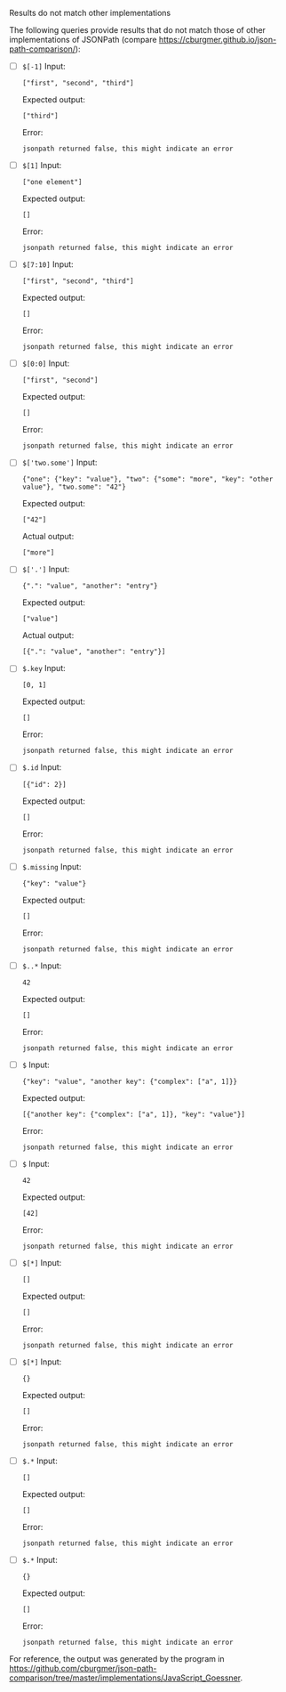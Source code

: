 Results do not match other implementations

The following queries provide results that do not match those of other implementations of JSONPath
(compare https://cburgmer.github.io/json-path-comparison/):

- [ ] `$[-1]`
  Input:
  ```
  ["first", "second", "third"]
  ```
  Expected output:
  ```
  ["third"]
  ```
  Error:
  ```
  jsonpath returned false, this might indicate an error
  ```

- [ ] `$[1]`
  Input:
  ```
  ["one element"]
  ```
  Expected output:
  ```
  []
  ```
  Error:
  ```
  jsonpath returned false, this might indicate an error
  ```

- [ ] `$[7:10]`
  Input:
  ```
  ["first", "second", "third"]
  ```
  Expected output:
  ```
  []
  ```
  Error:
  ```
  jsonpath returned false, this might indicate an error
  ```

- [ ] `$[0:0]`
  Input:
  ```
  ["first", "second"]
  ```
  Expected output:
  ```
  []
  ```
  Error:
  ```
  jsonpath returned false, this might indicate an error
  ```

- [ ] `$['two.some']`
  Input:
  ```
  {"one": {"key": "value"}, "two": {"some": "more", "key": "other value"}, "two.some": "42"}
  ```
  Expected output:
  ```
  ["42"]
  ```
  Actual output:
  ```
  ["more"]
  ```

- [ ] `$['.']`
  Input:
  ```
  {".": "value", "another": "entry"}
  ```
  Expected output:
  ```
  ["value"]
  ```
  Actual output:
  ```
  [{".": "value", "another": "entry"}]
  ```

- [ ] `$.key`
  Input:
  ```
  [0, 1]
  ```
  Expected output:
  ```
  []
  ```
  Error:
  ```
  jsonpath returned false, this might indicate an error
  ```

- [ ] `$.id`
  Input:
  ```
  [{"id": 2}]
  ```
  Expected output:
  ```
  []
  ```
  Error:
  ```
  jsonpath returned false, this might indicate an error
  ```

- [ ] `$.missing`
  Input:
  ```
  {"key": "value"}
  ```
  Expected output:
  ```
  []
  ```
  Error:
  ```
  jsonpath returned false, this might indicate an error
  ```

- [ ] `$..*`
  Input:
  ```
  42
  ```
  Expected output:
  ```
  []
  ```
  Error:
  ```
  jsonpath returned false, this might indicate an error
  ```

- [ ] `$`
  Input:
  ```
  {"key": "value", "another key": {"complex": ["a", 1]}}
  ```
  Expected output:
  ```
  [{"another key": {"complex": ["a", 1]}, "key": "value"}]
  ```
  Error:
  ```
  jsonpath returned false, this might indicate an error
  ```

- [ ] `$`
  Input:
  ```
  42
  ```
  Expected output:
  ```
  [42]
  ```
  Error:
  ```
  jsonpath returned false, this might indicate an error
  ```

- [ ] `$[*]`
  Input:
  ```
  []
  ```
  Expected output:
  ```
  []
  ```
  Error:
  ```
  jsonpath returned false, this might indicate an error
  ```

- [ ] `$[*]`
  Input:
  ```
  {}
  ```
  Expected output:
  ```
  []
  ```
  Error:
  ```
  jsonpath returned false, this might indicate an error
  ```

- [ ] `$.*`
  Input:
  ```
  []
  ```
  Expected output:
  ```
  []
  ```
  Error:
  ```
  jsonpath returned false, this might indicate an error
  ```

- [ ] `$.*`
  Input:
  ```
  {}
  ```
  Expected output:
  ```
  []
  ```
  Error:
  ```
  jsonpath returned false, this might indicate an error
  ```


For reference, the output was generated by the program in https://github.com/cburgmer/json-path-comparison/tree/master/implementations/JavaScript_Goessner.
